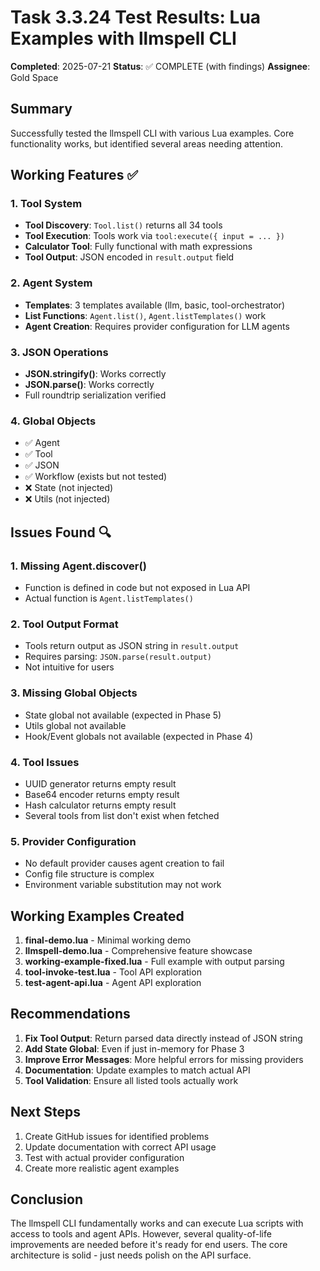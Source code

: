 # Task 3.3.24 Test Results: Lua Examples with llmspell CLI

**Completed**: 2025-07-21
**Status**: ✅ COMPLETE (with findings)
**Assignee**: Gold Space

## Summary

Successfully tested the llmspell CLI with various Lua examples. Core functionality works, but identified several areas needing attention.

## Working Features ✅

### 1. Tool System
- **Tool Discovery**: `Tool.list()` returns all 34 tools
- **Tool Execution**: Tools work via `tool:execute({ input = ... })`
- **Calculator Tool**: Fully functional with math expressions
- **Tool Output**: JSON encoded in `result.output` field

### 2. Agent System  
- **Templates**: 3 templates available (llm, basic, tool-orchestrator)
- **List Functions**: `Agent.list()`, `Agent.listTemplates()` work
- **Agent Creation**: Requires provider configuration for LLM agents

### 3. JSON Operations
- **JSON.stringify()**: Works correctly
- **JSON.parse()**: Works correctly
- Full roundtrip serialization verified

### 4. Global Objects
- ✅ Agent
- ✅ Tool
- ✅ JSON
- ✅ Workflow (exists but not tested)
- ❌ State (not injected)
- ❌ Utils (not injected)

## Issues Found 🔍

### 1. Missing Agent.discover()
- Function is defined in code but not exposed in Lua API
- Actual function is `Agent.listTemplates()` 

### 2. Tool Output Format
- Tools return output as JSON string in `result.output`
- Requires parsing: `JSON.parse(result.output)`
- Not intuitive for users

### 3. Missing Global Objects
- State global not available (expected in Phase 5)
- Utils global not available
- Hook/Event globals not available (expected in Phase 4)

### 4. Tool Issues
- UUID generator returns empty result
- Base64 encoder returns empty result  
- Hash calculator returns empty result
- Several tools from list don't exist when fetched

### 5. Provider Configuration
- No default provider causes agent creation to fail
- Config file structure is complex
- Environment variable substitution may not work

## Working Examples Created

1. **final-demo.lua** - Minimal working demo
2. **llmspell-demo.lua** - Comprehensive feature showcase
3. **working-example-fixed.lua** - Full example with output parsing
4. **tool-invoke-test.lua** - Tool API exploration
5. **test-agent-api.lua** - Agent API exploration

## Recommendations

1. **Fix Tool Output**: Return parsed data directly instead of JSON string
2. **Add State Global**: Even if just in-memory for Phase 3
3. **Improve Error Messages**: More helpful errors for missing providers
4. **Documentation**: Update examples to match actual API
5. **Tool Validation**: Ensure all listed tools actually work

## Next Steps

1. Create GitHub issues for identified problems
2. Update documentation with correct API usage
3. Test with actual provider configuration
4. Create more realistic agent examples

## Conclusion

The llmspell CLI fundamentally works and can execute Lua scripts with access to tools and agent APIs. However, several quality-of-life improvements are needed before it's ready for end users. The core architecture is solid - just needs polish on the API surface.